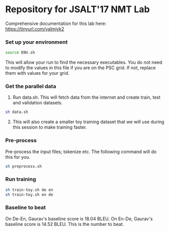 # Repository for JSALT'17 NMT Lab

Comprehensive documentation for this lab here: https://tinyurl.com/yalmjyk2

### Set up your environment
```bash
source ENV.sh
```
This will allow your run to find the necessary executables. You do not need to modify the values
in this file if you are on the PSC grid. If not, replace them with values for your grid.

### Get the parallel data

1. Run data.sh. This will fetch data from the internet and create train, test and validation
  datasets.
```bash
sh data.sh
```
2. This will also create a smaller toy training dataset that we will use during this session
  to make training faster.

### Pre-process
Pre-process the input files; tokenize etc. The following command will do this for you.
```bash
sh preprocess.sh
```

### Run training
```bash
sh train-toy.sh de en
sh train-toy.sh en de
```

### Baseline to beat
On De-En, Gaurav's baseline score is 18.04 BLEU.
On En-De, Gaurav's baseline score is 14.52 BLEU. 
This is the number to beat.
